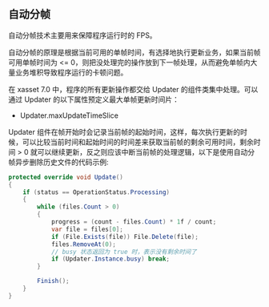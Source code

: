 <!-- docs/auto-slicing.md -->
## 自动分帧

自动分帧技术主要用来保障程序运行时的 FPS。

自动分帧的原理是根据当前可用的单帧时间，有选择地执行更新业务，如果当前帧可用单帧时间为 <= 0，则把没处理完的操作放到下一帧处理，从而避免单帧内大量业务堆积导致程序运行的卡顿问题。

在 xasset 7.0 中，程序的所有更新操作都交给 Updater 的组件类集中处理。可以通过 Updater 的以下属性预定义最大单帧更新时间片：

- Updater.maxUpdateTimeSlice

Updater 组件在帧开始时会记录当前帧的起始时间，这样，每次执行更新的时候，可以比较当前时间和起始时间的时间差来获取当前帧的剩余可用时间，剩余时间 > 0 就可以继续更新，反之则应该中断当前帧的处理逻辑，以下是使用自动分帧异步删除历史文件的代码示例:

```c#
protected override void Update()
{
    if (status == OperationStatus.Processing)
    {
        while (files.Count > 0)
        {
            progress = (count - files.Count) * 1f / count;
            var file = files[0];
            if (File.Exists(file)) File.Delete(file);
            files.RemoveAt(0);
            // busy 状态返回为 true 时，表示没有剩余时间了
            if (Updater.Instance.busy) break;
        }

        Finish();
    }
}
```
